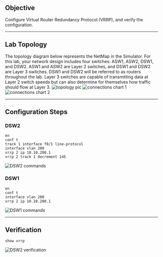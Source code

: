 ## Objective
Configure Virtual Router Redundancy Protocol (VRRP), and verify the configuration.

---

## Lab Topology
The topology diagram below represents the NetMap in the Simulator. For this lab, your network design includes four switches: ASW1, ASW2, DSW1, and DSW2. ASW1 and ASW2 are Layer 2 switches, and DSW1 and DSW2 are Layer 3 switches. DSW1 and DSW2 will be referred to as routers throughout the lab. Layer 3 switches are capable of transmitting data at Layer 2 switch speeds but can also determine for themselves how traffic should flow at Layer 3.
![topology pic](https://github.com/nickbruggen90/Boson-Network-Labs/blob/main/Images/Screenshot%202025-05-22%20124409.png)
![connections chart 1](https://github.com/nickbruggen90/Boson-Network-Labs/blob/main/Images/Screenshot%202025-05-22%20124418.png)
![connections chart 2](https://github.com/nickbruggen90/Boson-Network-Labs/blob/main/Images/Screenshot%202025-05-22%20124425.png)

---

## Configuration Steps
### DSW2
```cisco
en
conf t
track 1 interface f0/1 line-protocol
interface vlan 200
vrrp 2 ip 10.10.200.1
vrrp 2 track 1 decrement 145
```
![DSW2 commands](https://github.com/nickbruggen90/Boson-Network-Labs/blob/main/Images/Screenshot%202025-05-22%20124628.png)

### DSW1
```cisco
en
conf t
interface vlan 200
vrrp 2 ip 10.10.200.1
```
![DSW1 commands](https://github.com/nickbruggen90/Boson-Network-Labs/blob/main/Images/Screenshot%202025-05-22%20124635.png)

---

## Verification
```cisco
show vrrp
```
![DSW2 verification](https://github.com/nickbruggen90/Boson-Network-Labs/blob/main/Images/Screenshot%202025-05-22%20124716.png)
